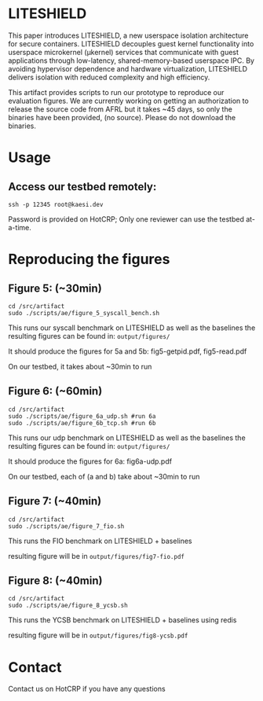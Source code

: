 # LITESHIELD

This paper introduces LITESHIELD, a new userspace isolation architecture for secure containers. LITESHIELD decouples guest kernel functionality into userspace microkernel (μkernel) services that communicate with guest applications through low-latency, shared-memory-based userspace IPC.
By avoiding hypervisor dependence and hardware virtualization, LITESHIELD delivers isolation with reduced complexity and high efficiency.

This artifact provides scripts to run our prototype to reproduce our evaluation figures.  We are currently working on getting an authorization to release the source code from AFRL but it takes ~45 days, so only the binaries have been provided, (no source).  Please do not download the binaries.

# Usage
## Access our testbed remotely:
```
ssh -p 12345 root@kaesi.dev
```

Password is provided on HotCRP; Only one reviewer can use the testbed at-a-time.

# Reproducing the figures
## Figure 5: (~30min)

```
cd /src/artifact
sudo ./scripts/ae/figure_5_syscall_bench.sh
```

This runs our syscall benchmark on LITESHIELD as well as the baselines
the resulting figures can be found in: `output/figures/`

It should produce the figures for 5a and 5b: fig5-getpid.pdf, fig5-read.pdf

On our testbed, it takes about ~30min to run

## Figure 6: (~60min)
```
cd /src/artifact
sudo ./scripts/ae/figure_6a_udp.sh #run 6a
sudo ./scripts/ae/figure_6b_tcp.sh #run 6b
```
This runs our udp benchmark on LITESHIELD as well as the baselines
the resulting figures can be found in: `output/figures/`

It should produce the figures for 6a: fig6a-udp.pdf

On our testbed, each of (a and b) take about ~30min to run

## Figure 7: (~40min)
```
cd /src/artifact
sudo ./scripts/ae/figure_7_fio.sh
```

This runs the FIO benchmark on LITESHIELD + baselines

resulting figure will be in `output/figures/fig7-fio.pdf`

## Figure 8: (~40min)
```
cd /src/artifact
sudo ./scripts/ae/figure_8_ycsb.sh
```

This runs the YCSB benchmark on LITESHIELD + baselines using redis

resulting figure will be in `output/figures/fig8-ycsb.pdf`

# Contact

Contact us on HotCRP if you have any questions
